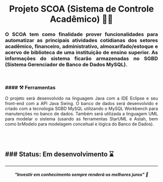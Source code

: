<h1 align="center"> Projeto SCOA (Sistema de Controle Acadêmico) 👨‍🎓</h1>

<h3 align="justify">O SCOA tem como finalidade prover funcionalidades para automatizar as principais atividades cotidianas dos setores acadêmico, financeiro, administrativo, almoxarifado/estoque e acervo de biblioteca de uma instituição de ensino superior. As informações do sistema ficarão armazenadas no SGBD (Sistema Gerenciador de Banco de Dados MySQL).</h3>

<br>
<h3>#### ⚒️ Ferramentas</h3>

<p align="justify">O projeto será desenvolvido na linguagem Java com a IDE Eclipse e seu front-end com a API Java Swing. O banco de dados será desenvolvido e criado com a tecnologia SGBD MySQL utilizando o MySQL Workbench para manutenções no banco de dados. Também será utilizada a linguagem UML para modelar o sistema (usando as ferramentas StarUML e Astah, bem como brModelo para modelagem conceitual e lógica do Banco de Dados).</p>
<br/>
<br/>

<h2>### Status: Em desenvolvimento ⌛</h2>

<hr>

<i><h5 align="center">"Investir em conhecimento sempre renderá os melhores juros" 💭</h5></i>